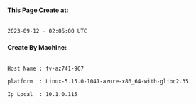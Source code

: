 
   
#### This Page Create at:

```bash

2023-09-12 - 02:05:00 UTC

```

#### Create By Machine:

```bash

Host Name : fv-az741-967

platform  : Linux-5.15.0-1041-azure-x86_64-with-glibc2.35

Ip Local  : 10.1.0.115

```

